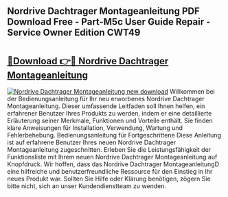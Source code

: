## Nordrive Dachtrager Montageanleitung PDF Download Free - Part-M5c User Guide Repair - Service Owner Edition CWT49

# <h2><a href="http://df8g4u.blite.top/?on=Nordrive+Dachtrager+Montageanleitung">🔗Download 👉🔴 Nordrive Dachtrager Montageanleitung</a></h2>

[![Nordrive Dachtrager Montageanleitung new download](https://i.imgur.com/lujVjoI.png)](http://df8g4u.blite.top/?on=Nordrive+Dachtrager+Montageanleitung)
Willkommen bei der Bedienungsanleitung für Ihr neu erworbenes Nordrive Dachtrager Montageanleitung. Dieser umfassende Leitfaden soll Ihnen helfen, ein erfahrener Benutzer Ihres Produkts zu werden, indem er eine detaillierte Erläuterung seiner Merkmale, Funktionen und Vorteile enthält. Sie finden klare Anweisungen für Installation, Verwendung, Wartung und Fehlerbehebung. Bedienungsanleitung für Fortgeschrittene Diese Anleitung ist auf erfahrene Benutzer Ihres neuen Nordrive Dachtrager Montageanleitung zugeschnitten. Erleben Sie die Leistungsfähigkeit der Funktionsliste mit Ihrem neuen Nordrive Dachtrager Montageanleitung auf Knopfdruck. Wir hoffen, dass das Nordrive Dachtrager MontageanleitungD eine hilfreiche und benutzerfreundliche Ressource für den Einstieg in Ihr neues Produkt war. Sollten Sie Hilfe oder Klärung benötigen, zögern Sie bitte nicht, sich an unser Kundendienstteam zu wenden.
